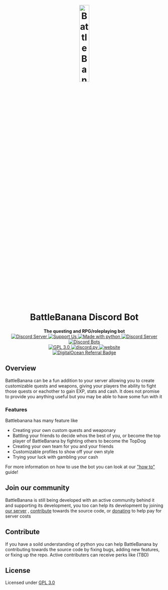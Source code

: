 <h1 align="center">
  <br>
  <a href="https://battlebanana.xyz"><img width="25%" src="https://github.com/DeveloperAnonymous/BattleBanana/blob/master/botimg/battlebanana_transparent.png" alt="BattleBanana"></a>
  <br>
  BattleBanana Discord Bot
  <br>
</h1>

<p align="center">
  <strong>The questing and RPG/roleplaying bot</strong><br>
  <a href="https://discord.gg/xCgnHzW">
    <img src="https://discordapp.com/api/guilds/431932271604400138/widget.png" alt="Discord Server">
  </a>
  <a href="https://patreon.com/developeranonymous">
    <img src="https://img.shields.io/badge/Donate-Patreon-F96854.svg?logo=patreon" alt="Support Us">
  </a>
  <a href="https://www.python.org/downloads/">
    <img src="https://img.shields.io/badge/Made%20With-Python%203.8-blue.svg?style=for-the-badge" alt="Made with python">
  </a>
  <a href="http://makeapullrequest.com">
    <img src="https://img.shields.io/badge/PRs-welcome-brightgreen.svg" alt="Discord Server">
  </a>
  <a href="https://top.gg/bot/464601463440801792">
    <img src="https://discordbots.org/api/widget/servers/464601463440801792.svg" alt="Discord Bots">
  </a> <br>
  <a href="https://www.gnu.org/licenses/gpl-3.0.en.html">
      <img src="https://img.shields.io/github/license/developeranonymous/battlebanana" alt="GPL 3.0">
  </a>
  <a href="https://github.com/Rapptz/discord.py/">
      <img src="https://img.shields.io/badge/discord-py-blue.svg" alt="discord.py">
  </a>
  <a href="https://battlebanana.xyz/">
      <img src="https://img.shields.io/website?down_color=lightgrey&down_message=offline&up_color=blue&up_message=online&url=https%3A%2F%2Fbattlebanana.xyz" alt="website">
  </a>
  <br>
  <a href="https://www.digitalocean.com/?refcode=4e8f4d74dfa5&utm_campaign=Referral_Invite&utm_medium=Referral_Program&utm_source=badge">
    <img src="https://web-platforms.sfo2.cdn.digitaloceanspaces.com/WWW/Badge%201.svg" alt="DigitalOcean Referral Badge" />
  </a>
</p>

## Overview

BattleBanana can be a fun addition to your server allowing you to create customizable quests and weapons, giving your
players the ability to fight those quests or eachother to gain EXP, stats and cash. It does not promise to provide you
anything useful but you may be able to have some fun with it

### Features

Battlebanana has many feature like

- Creating your own custom quests and weaponary
- Battling your friends to decide whos the best of you, or become the top player of BattleBanana by fighting others to
  become the TopDog
- Creating your own team for you and your friends
- Customizable profiles to show off your own style
- Trying your luck with gambling your cash

For more information on how to use the bot you can look at our ["how to"](https://battlebanana.xyz/howto/) guide!

## Join our community

BattleBanana is still being developed with an active community behind it and supporting its development, you too can
help its development by joining [our server](https://battlebanana.xyz/support)
, [contribute](https://github.com/DeveloperAnonymous/BattleBanana#Contribute) towards the source code,
or [donating](https://patreon.com/developeranonymous) to help pay for server costs

## Contribute

If you have a soild understanding of python you can help BattleBanana by contributing towards the source code by fixing
bugs, adding new features, or fixing up the repo. Active contributers can receive perks like (TBD)

## License

Licensed under [GPL 3.0](https://www.gnu.org/licenses/gpl-3.0.en.html)
